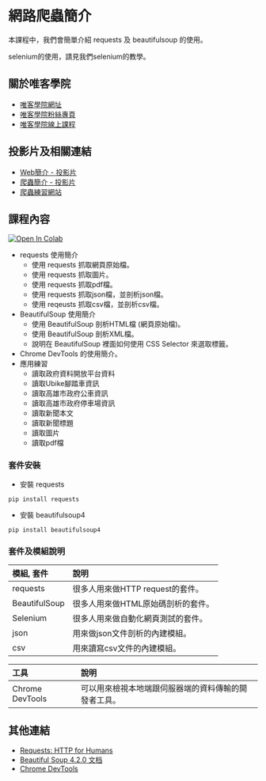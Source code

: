 # 網路爬蟲簡介

本課程中，我們會簡單介紹 requests 及 beautifulsoup 的使用。

selenium的使用，請見我們selenium的教學。

## 關於唯客學院

* [唯客學院網址](http://www.vcdemy.com)
* [唯客學院粉絲專頁](https://www.facebook.com/vcdemy/)
* [唯客學院線上課程](https://khpy.teachable.com)

## 投影片及相關連結

* [Web簡介 - 投影片](https://docs.google.com/presentation/d/1UEPMx0G-MYWW2gHZs0Y93L6XwVVg5S5I0QLVsv4A0y4/edit?usp=sharing)
* [爬蟲簡介 - 投影片](https://docs.google.com/presentation/d/1-ydjrfvmsSnn2COglvybabIp5edGubZ8g8Ahh2xDv9k/edit?usp=sharing)
* [爬蟲練習網站](https://vcdemy.github.io/web/)

## 課程內容

[![Open In Colab](https://colab.research.google.com/assets/colab-badge.svg)](https://colab.research.google.com/github/vcdemy/crawler/)

* requests 使用簡介
  * 使用 requests 抓取網頁原始檔。
  * 使用 requests 抓取圖片。
  * 使用 requests 抓取pdf檔。
  * 使用 requests 抓取json檔，並剖析json檔。
  * 使用 reqeusts 抓取csv檔，並剖析csv檔。
* BeautifulSoup 使用簡介
  * 使用 BeautifulSoup 剖析HTML檔 (網頁原始檔)。
  * 使用 BeautifulSoup 剖析XML檔。
  * 說明在 BeautifulSoup 裡面如何使用 CSS Selector 來選取標籤。
* Chrome DevTools 的使用簡介。
* 應用練習
  * 讀取政府資料開放平台資料
  * 讀取Ubike腳踏車資訊
  * 讀取高雄市政府公車資訊
  * 讀取高雄市政府停車場資訊
  * 讀取新聞本文
  * 讀取新聞標題
  * 讀取圖片
  * 讀取pdf檔

### 套件安裝

* 安裝 requests

```
pip install requests
```

* 安裝 beautifulsoup4

```
pip install beautifulsoup4
```

### 套件及模組說明

|模組, 套件|說明|
|:--|:--|
|requests|很多人用來做HTTP request的套件。|
|BeautifulSoup|很多人用來做HTML原始碼剖析的套件。|
|Selenium|很多人用來做自動化網頁測試的套件。|
|json|用來做json文件剖析的內建模組。|
|csv|用來讀寫csv文件的內建模組。|

|工具|說明|
|:--|:--|
|Chrome DevTools|可以用來檢視本地端跟伺服器端的資料傳輸的開發者工具。|

## 其他連結

* [Requests: HTTP for Humans](http://docs.python-requests.org/en/master/)
* [Beautiful Soup 4.2.0 文档](https://www.crummy.com/software/BeautifulSoup/bs4/doc/index.zh.html)
* [Chrome DevTools](https://developer.chrome.com/docs/devtools)
